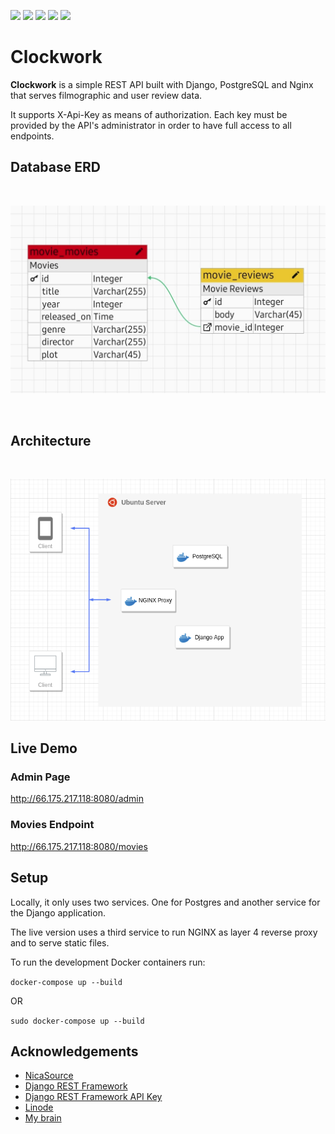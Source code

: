 ![](https://img.shields.io/badge/Django-blue)
![](https://img.shields.io/badge/PostgreSQL-orange)
![](https://img.shields.io/badge/NGINX-green)
![](https://img.shields.io/badge/Docker-red)
![](https://img.shields.io/badge/Python-black)

# Clockwork

<b>Clockwork</b> is a simple REST API built with Django, PostgreSQL and Nginx that serves filmographic and user review data. 

It supports X-Api-Key as means of authorization. Each key must be provided by the API's administrator in order to have full access to all endpoints.

## Database ERD
<br/>
<p align="center">
<img src="./docs/erd.png" width="650"/>
</p>
<br/>

## Architecture
<br/>
<p align="center">
<img src="./docs/architecture.png" align="" width="650"/>
</p>

## Live Demo

### Admin Page
http://66.175.217.118:8080/admin

### Movies Endpoint
http://66.175.217.118:8080/movies

## Setup

Locally, it only uses two services. One for Postgres and another service for the Django application.

The live version uses a third service to run NGINX as layer 4 reverse proxy and to serve static files.

To run the development Docker containers run:

`docker-compose up --build`

OR 

`sudo docker-compose up --build`

## Acknowledgements

- [NicaSource](https://nicasource.com/)
- [Django REST Framework](https://www.django-rest-framework.org/)
- [Django REST Framework API Key](https://florimondmanca.github.io/djangorestframework-api-key/guide/)
- [Linode](https://www.linode.com/)
- [My brain](https://josias-alvarado.me)


